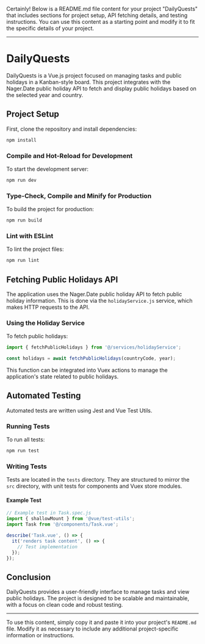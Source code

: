 Certainly! Below is a README.md file content for your project "DailyQuests" that includes sections for project setup, API fetching details, and testing instructions. You can use this content as a starting point and modify it to fit the specific details of your project.

---

# DailyQuests

DailyQuests is a Vue.js project focused on managing tasks and public holidays in a Kanban-style board. This project integrates with the Nager.Date public holiday API to fetch and display public holidays based on the selected year and country.

## Project Setup

First, clone the repository and install dependencies:

```bash
npm install
```

### Compile and Hot-Reload for Development

To start the development server:

```bash
npm run dev
```

### Type-Check, Compile and Minify for Production

To build the project for production:

```bash
npm run build
```

### Lint with ESLint

To lint the project files:

```bash
npm run lint
```

## Fetching Public Holidays API

The application uses the Nager.Date public holiday API to fetch public holiday information. This is done via the `holidayService.js` service, which makes HTTP requests to the API.

### Using the Holiday Service

To fetch public holidays:

```javascript
import { fetchPublicHolidays } from '@/services/holidayService';

const holidays = await fetchPublicHolidays(countryCode, year);
```

This function can be integrated into Vuex actions to manage the application's state related to public holidays.

## Automated Testing

Automated tests are written using Jest and Vue Test Utils. 

### Running Tests

To run all tests:

```bash
npm run test
```

### Writing Tests

Tests are located in the `tests` directory. They are structured to mirror the `src` directory, with unit tests for components and Vuex store modules.

#### Example Test

```javascript
// Example test in Task.spec.js
import { shallowMount } from '@vue/test-utils';
import Task from '@/components/Task.vue';

describe('Task.vue', () => {
  it('renders task content', () => {
    // Test implementation
  });
});
```

## Conclusion

DailyQuests provides a user-friendly interface to manage tasks and view public holidays. The project is designed to be scalable and maintainable, with a focus on clean code and robust testing.

---

To use this content, simply copy it and paste it into your project's `README.md` file. Modify it as necessary to include any additional project-specific information or instructions.
